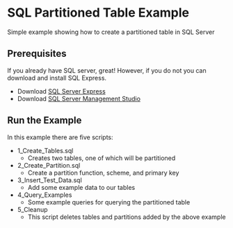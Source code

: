 # SQL Partitioned Table Example
Simple example showing how to create a partitioned table in SQL Server

## Prerequisites
If you already have SQL server, great! However, if you do not you can download and install SQL Express.

* Download [SQL Server Express](https://www.microsoft.com/en-us/sql-server/sql-server-downloads)
* Download [SQL Server Management Studio](https://docs.microsoft.com/en-us/sql/ssms/download-sql-server-management-studio-ssms?view=sql-server-ver15)

## Run the Example
In this example there are five scripts:
* 1_Create_Tables.sql
    * Creates two tables, one of which will be partitioned
* 2_Create_Partition.sql
    * Create a partition function, scheme, and primary key
* 3_Insert_Test_Data.sql
    * Add some example data to our tables
* 4_Query_Examples
    * Some example queries for querying the partitioned table
* 5_Cleanup
    * This script deletes tables and partitions added by the above example